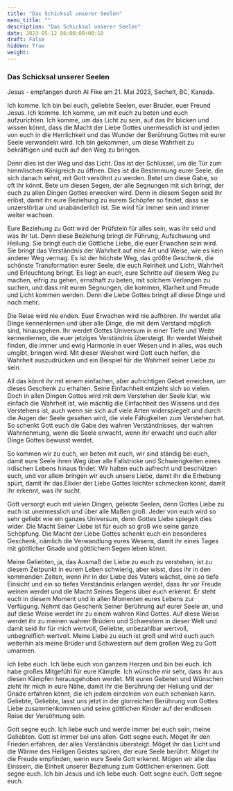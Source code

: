 ```yaml
---
title: "Das Schicksal unserer Seelen"
menu_title: ""
description: "Das Schicksal unserer Seelen"
date: 2023-05-12 06:00:00+00:10
draft: False
hidden: True
weight:
---
```

### Das Schicksal unserer Seelen

Jesus - empfangen durch Al Fike am 21. Mai 2023, Sechelt, BC, Kanada.

Ich komme. Ich bin bei euch, geliebte Seelen, euer Bruder, euer Freund Jesus. Ich komme. Ich komme, um mit euch zu beten und euch aufzurichten. Ich komme, um das Licht zu sein, auf das ihr blicken und wissen könnt, dass die Macht der Liebe Gottes unermesslich ist und jeden von euch in die Herrlichkeit und das Wunder der Berührung Gottes mit eurer Seele verwandeln wird. Ich bin gekommen, um diese Wahrheit zu bekräftigen und euch auf den Weg zu bringen.

Denn dies ist der Weg und das Licht. Das ist der Schlüssel, um die Tür zum himmlischen Königreich zu öffnen. Dies ist die Bestimmung eurer Seele, die sich danach sehnt, mit Gott versöhnt zu werden. Betet um diese Gabe, so oft ihr könnt. Bete um diesen Segen, der alle Segnungen mit sich bringt, der euch zu allen Dingen Gottes erwecken wird. Denn in diesem Segen seid ihr erlöst, damit ihr eure Beziehung zu eurem Schöpfer so findet, dass sie unzerstörbar und unabänderlich ist. Sie wird für immer sein und immer weiter wachsen.

Eure Beziehung zu Gott wird der Prüfstein für alles sein, was ihr seid und was ihr tut. Denn diese Beziehung bringt dir Führung, Aufschwung und Heilung. Sie bringt euch die Göttliche Liebe, die euer Erwachen sein wird. Sie bringt das Verständnis der Wahrheit auf eine Art und Weise, wie es kein anderer Weg vermag. Es ist der höchste Weg, das größte Geschenk, die schönste Transformation eurer Seele, die euch Reinheit und Licht, Wahrheit und Erleuchtung bringt. Es liegt an euch, eure Schritte auf diesem Weg zu machen, eifrig zu gehen, ernsthaft zu beten, mit solchem Verlangen zu suchen, und dass mit euren Segnungen, die kommen, Klarheit und Freude und Licht kommen werden. Denn die Liebe Gottes bringt all diese Dinge und noch mehr.

Die Reise wird nie enden. Euer Erwachen wird nie aufhören. Ihr werdet alle Dinge kennenlernen und über alle Dinge, die mit dem Verstand möglich sind, hinausgehen. Ihr werdet Gottes Universum in einer Tiefe und Weite kennenlernen, die euer jetziges Verständnis übersteigt. Ihr werdet Weisheit finden, die immer und ewig Harmonie in euer Wesen und in alles, was euch umgibt, bringen wird. Mit dieser Weisheit wird Gott euch helfen, die Wahrheit auszudrücken und ein Beispiel für die Wahrheit seiner Liebe zu sein.

All das könnt ihr mit einem einfachen, aber aufrichtigen Gebet erreichen, um dieses Geschenk zu erhalten. Seine Einfachheit entzieht sich so vielen. Doch in allen Dingen Gottes wird mit dem Verstehen der Seele klar, wie einfach die Wahrheit ist, wie mächtig die Einfachheit des Wissens und des Verstehens ist, auch wenn sie sich auf viele Arten widerspiegelt und durch die Augen der Seele gesehen wird, die viele Fähigkeiten zum Verstehen hat. So schenkt Gott euch die Gabe des wahren Verständnisses, der wahren Wahrnehmung, wenn die Seele erwacht, wenn ihr erwacht und euch aller Dinge Gottes bewusst werdet.

So kommen wir zu euch, wir beten mit euch, wir sind ständig bei euch, damit eure Seele ihren Weg über alle Fallstricke und Schwierigkeiten eines irdischen Lebens hinaus findet. Wir halten euch aufrecht und beschützen euch, und vor allem bringen wir euch unsere Liebe, damit ihr die Erhebung spürt, damit ihr das Elixier der Liebe Gottes leichter schmecken könnt, damit ihr erkennt, was ihr sucht.

Gott versorgt euch mit vielen Dingen, geliebte Seelen, denn Gottes Liebe zu euch ist unermesslich und über alle Maßen groß. Jeder von euch wird so sehr geliebt wie ein ganzes Universum, denn Gottes Liebe spiegelt dies wider. Die Macht Seiner Liebe ist für euch so groß wie seine ganze Schöpfung. Die Macht der Liebe Gottes schenkt euch ein besonderes Geschenk, nämlich die Verwandlung eures Wesens, damit ihr eines Tages mit göttlicher Gnade und göttlichem Segen leben könnt.

Meine Geliebten, ja, das Ausmaß der Liebe zu euch zu verstehen, ist zu diesem Zeitpunkt in eurem Leben schwierig, aber wisst, dass ihr in den kommenden Zeiten, wenn ihr in der Liebe des Vaters wächst, eine so tiefe Einsicht und ein so tiefes Verständnis erlangen werdet, dass ihr vor Freude weinen werdet und die Macht Seines Segens über euch erkennt. Er steht euch in diesem Moment und in allen Momenten eures Lebens zur Verfügung. Nehmt das Geschenk Seiner Berührung auf eurer Seele an, und auf diese Weise werdet ihr zu einem wahren Kind Gottes. Auf diese Weise werdet ihr zu meinen wahren Brüdern und Schwestern in dieser Welt und damit seid ihr für mich wertvoll, Geliebte, unbezahlbar wertvoll, unbegreiflich wertvoll. Meine Liebe zu euch ist groß und wird euch auch weiterhin als meine Brüder und Schwestern auf dem großen Weg zu Gott umarmen.

Ich liebe euch. Ich liebe euch von ganzem Herzen und bin bei euch. Ich habe großes Mitgefühl für eure Kämpfe. Ich wünsche mir sehr, dass ihr aus diesen Kämpfen herausgehoben werdet. Mit euren Gebeten und Wünschen zieht ihr mich in eure Nähe, damit ihr die Berührung der Heilung und der Gnade erfahren könnt, die ich jedem einzelnen von euch schenken kann. Geliebte, Geliebte, lasst uns jetzt in der glorreichen Berührung von Gottes Liebe zusammenkommen und seine göttlichen Kinder auf der endlosen Reise der Versöhnung sein.

Gott segne euch. Ich liebe euch und werde immer bei euch sein, meine Geliebten. Gott ist immer bei uns allen. Gott segne euch. Möget ihr den Frieden erfahren, der alles Verständnis übersteigt. Möget ihr das Licht und die Wärme des Heiligen Geistes spüren, der eure Seele berührt. Möget ihr die Freude empfinden, wenn eure Seele Gott erkennt. Mögen wir alle das Einssein, die Einheit unserer Beziehung zum Göttlichen erkennen. Gott segne euch. Ich bin Jesus und ich liebe euch. Gott segne euch. Gott segne euch.

